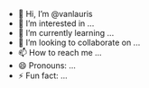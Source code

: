 - 👋 Hi, I’m @vanlauris
- 👀 I’m interested in ...
- 🌱 I’m currently learning ...
- 💞️ I’m looking to collaborate on ...
- 📫 How to reach me ...
- 😄 Pronouns: ...
- ⚡ Fun fact: ...

<!---
vanlauris/vanlauris is a ✨ special ✨ repository because its `README.md` (this file) appears on your GitHub profile.
You can click the Preview link to take a look at your changes.
--->
